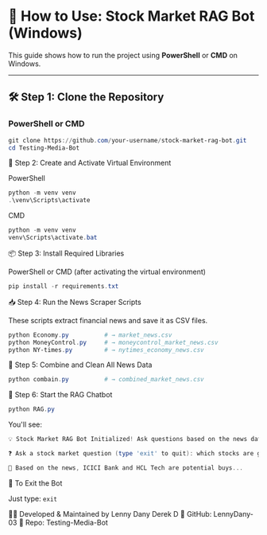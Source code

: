 # 🚀 How to Use: Stock Market RAG Bot (Windows)

This guide shows how to run the project using **PowerShell** or **CMD** on Windows.

---

## 🛠️ Step 1: Clone the Repository

### PowerShell or CMD

```powershell
git clone https://github.com/your-username/stock-market-rag-bot.git
cd Testing-Media-Bot
 ```

🧪 Step 2: Create and Activate Virtual Environment

PowerShell
```powershell
python -m venv venv
.\venv\Scripts\activate
 ```
CMD
```powershell
python -m venv venv
venv\Scripts\activate.bat
 ```
📦 Step 3: Install Required Libraries

PowerShell or CMD (after activating the virtual environment)
```powershell
pip install -r requirements.txt
 ```
📥 Step 4: Run the News Scraper Scripts

These scripts extract financial news and save it as CSV files.
```powershell
python Economy.py          # → market_news.csv
python MoneyControl.py     # → moneycontrol_market_news.csv
python NY-times.py         # → nytimes_economy_news.csv
 ```
🧹 Step 5: Combine and Clean All News Data
```powershell
python combain.py          # → combined_market_news.csv
 ```
💬 Step 6: Start the RAG Chatbot
```powershell
python RAG.py
 ```
You'll see:
```powershell
💡 Stock Market RAG Bot Initialized! Ask questions based on the news dataset.

❓ Ask a stock market question (type 'exit' to quit): which stocks are good today?

💬 Based on the news, ICICI Bank and HCL Tech are potential buys...
```
🛑 To Exit the Bot

Just type: ``` exit ``` 

🧑‍💻 Developed & Maintained by
Lenny Dany Derek D
🔗 GitHub: LennyDany-03
📂 Repo: Testing-Media-Bot
